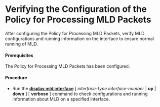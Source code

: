 Verifying the Configuration of the Policy for Processing MLD Packets
====================================================================

After configuring the Policy for Processing MLD Packets, verify MLD configurations and running information on the interface to ensure normal running of MLD.

#### Prerequisites

The Policy for Processing MLD Packets has been configured.


#### Procedure

* Run the [**display mld interface**](cmdqueryname=display+mld+interface) [ *interface-type* *interface-number* | **up** | **down** ] [ **verbose** ] command to check configurations and running information about MLD on a specified interface.